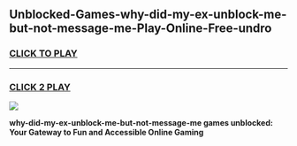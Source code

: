 
## Unblocked-Games-why-did-my-ex-unblock-me-but-not-message-me-Play-Online-Free-undro
<h3>
<a href="https://premium76.site?title=why-did-my-ex-unblock-me-but-not-message-me&ref=26A">CLICK TO PLAY</a></h3>
<hr>

<h3>
<a href="https://premium76.site?title=why-did-my-ex-unblock-me-but-not-message-me&ref=26A">CLICK 2 PLAY</a>
  
</h3>

<a href="https://premium76.site?title=why-did-my-ex-unblock-me-but-not-message-me&ref=26A"><img src="https://clearcache.store/games.png"></a>


**why-did-my-ex-unblock-me-but-not-message-me games unblocked: Your Gateway to Fun and Accessible Online Gaming**
